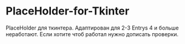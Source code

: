 # PlaceHolder-for-Tkinter
PlaceHolder для ткинтера. Адаптирован для 2-3 Entrys 4 и больше неработают. Если хотите чтоб работал нужно дописать проверки.
